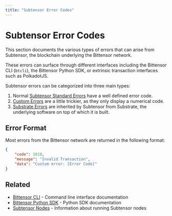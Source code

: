 ```yaml
---
title: "Subtensor Error Codes"
---
```


# Subtensor Error Codes

This section documents the various types of errors that can arise from Subtensor, the blockchain underlying the Bittensor network.

These errors can surface through different interfaces including the Bittensor CLI (`btcli`), the Bittensor Python SDK, or extrinsic transaction interfaces such as PolkadotJS.
<!-- I'm assuming you can see these in polkadot? -->

Subtensor errors can be categorized into three main types:

1. Normal [Subtensor Standard Errors](./subtensor.md) have a well defined error code.
1. [Custom Errors](./custom.md) are a little trickier, as they only display a numerical code.
1. [Substrate Errors](https://polkadot.js.org/docs/substrate/errors/) are inherited by Subtensor from Substrate, the underlying software on top of which it is built.

## Error Format

Most errors from the Bittensor network are returned in the following format:

```json
{
    "code": 1010,
    "message": "Invalid Transaction",
    "data": "Custom error: [Error Code]"
}
```

## Related

- [Bittensor CLI](../btcli.md) - Command line interface documentation
- [Bittensor Python SDK](../bt-api-ref.md) - Python SDK documentation
- [Subtensor Nodes](../subtensor-nodes/index.md) - Information about running Subtensor nodes 